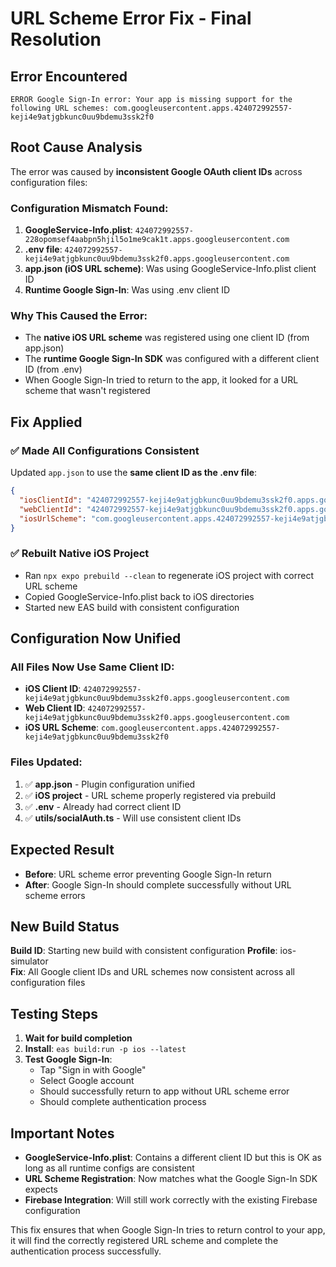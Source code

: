 # URL Scheme Error Fix - Final Resolution

## Error Encountered
```
ERROR Google Sign-In error: Your app is missing support for the following URL schemes: com.googleusercontent.apps.424072992557-keji4e9atjgbkunc0uu9bdemu3ssk2f0
```

## Root Cause Analysis

The error was caused by **inconsistent Google OAuth client IDs** across configuration files:

### Configuration Mismatch Found:
1. **GoogleService-Info.plist**: `424072992557-228opomsef4aabpn5hjil5o1me9cak1t.apps.googleusercontent.com`
2. **.env file**: `424072992557-keji4e9atjgbkunc0uu9bdemu3ssk2f0.apps.googleusercontent.com`
3. **app.json (iOS URL scheme)**: Was using GoogleService-Info.plist client ID
4. **Runtime Google Sign-In**: Was using .env client ID

### Why This Caused the Error:
- The **native iOS URL scheme** was registered using one client ID (from app.json)
- The **runtime Google Sign-In SDK** was configured with a different client ID (from .env)
- When Google Sign-In tried to return to the app, it looked for a URL scheme that wasn't registered

## Fix Applied

### ✅ Made All Configurations Consistent

Updated `app.json` to use the **same client ID as the .env file**:

```json
{
  "iosClientId": "424072992557-keji4e9atjgbkunc0uu9bdemu3ssk2f0.apps.googleusercontent.com",
  "webClientId": "424072992557-keji4e9atjgbkunc0uu9bdemu3ssk2f0.apps.googleusercontent.com", 
  "iosUrlScheme": "com.googleusercontent.apps.424072992557-keji4e9atjgbkunc0uu9bdemu3ssk2f0"
}
```

### ✅ Rebuilt Native iOS Project
- Ran `npx expo prebuild --clean` to regenerate iOS project with correct URL scheme
- Copied GoogleService-Info.plist back to iOS directories
- Started new EAS build with consistent configuration

## Configuration Now Unified

### All Files Now Use Same Client ID:
- **iOS Client ID**: `424072992557-keji4e9atjgbkunc0uu9bdemu3ssk2f0.apps.googleusercontent.com`
- **Web Client ID**: `424072992557-keji4e9atjgbkunc0uu9bdemu3ssk2f0.apps.googleusercontent.com`
- **iOS URL Scheme**: `com.googleusercontent.apps.424072992557-keji4e9atjgbkunc0uu9bdemu3ssk2f0`

### Files Updated:
1. ✅ **app.json** - Plugin configuration unified
2. ✅ **iOS project** - URL scheme properly registered via prebuild
3. ✅ **.env** - Already had correct client ID
4. ✅ **utils/socialAuth.ts** - Will use consistent client IDs

## Expected Result

- **Before**: URL scheme error preventing Google Sign-In return
- **After**: Google Sign-In should complete successfully without URL scheme errors

## New Build Status

**Build ID**: Starting new build with consistent configuration
**Profile**: ios-simulator  
**Fix**: All Google client IDs and URL schemes now consistent across all configuration files

## Testing Steps

1. **Wait for build completion**
2. **Install**: `eas build:run -p ios --latest`
3. **Test Google Sign-In**:
   - Tap "Sign in with Google"
   - Select Google account
   - Should successfully return to app without URL scheme error
   - Should complete authentication process

## Important Notes

- **GoogleService-Info.plist**: Contains a different client ID but this is OK as long as all runtime configs are consistent
- **URL Scheme Registration**: Now matches what the Google Sign-In SDK expects
- **Firebase Integration**: Will still work correctly with the existing Firebase configuration

This fix ensures that when Google Sign-In tries to return control to your app, it will find the correctly registered URL scheme and complete the authentication process successfully.
